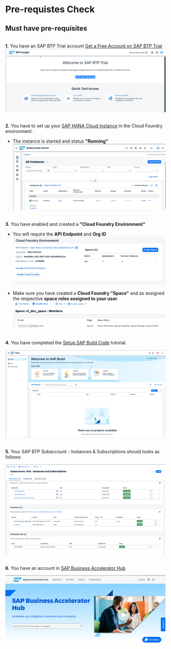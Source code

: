 # Pre-requistes Check

## Must have pre-requisites

<br>__1.__ You have an SAP BTP Trial account [Get a Free Account on SAP BTP Trial](https://developers.sap.com/tutorials/hcp-create-trial-account.html)
![alt text](images/image-6.png)

<br>__2.__ You have to set up your [SAP HANA Cloud Instance](https://developers.sap.com/tutorials/hana-cloud-deploying.html) in the Cloud Foundry environment.
- The instance is started and status __"Running"__  
![alt text](images/image-3.png)


<br>__3.__ You have enabled and created a __"Cloud Foundry Environment"__
- You will require the __API Endpoint__ and __Org ID__
![alt text](images/image.png)  

- Make sure you have created a __Cloud Foundry "Space"__ and as assigned the respective __space roles assigned to your user__.  
![alt text](images/image-4.png)


<br>__4.__ You have completed the [Setup SAP Build Code](https://developers.sap.com/tutorials/build-code-setup.html) tutorial.

![alt text](images/image-2.png)


<br>__5.__ Your SAP BTP Subaccount - Instances & Subscriptions should looks as follows:

![alt text](images/image-5.png)


<br>__6.__ You have an account in [SAP Business Accelerator Hub](https://api.sap.com/)

![alt text](images/image-1.png)